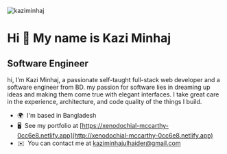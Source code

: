 <p align="left"> <img src="https://komarev.com/ghpvc/?username=kaziminhaj&label=Profile%20views&color=0e75b6&style=flat" alt="kaziminhaj" /> </p>

Hi 👋 My name is Kazi Minhaj 
============================

Software Engineer
-----------------
hi, I'm Kazi Minhaj, a passionate self-taught full-stack web developer and a software engineer from BD. my passion for software lies in dreaming up ideas and making them come true with elegant interfaces. I take great care in the experience, architecture, and code quality of the things I build.

* 🌍  I'm based in Bangladesh
* 🖥️  See my portfolio at [https://xenodochial-mccarthy-0cc6e8.netlify.app](http://xenodochial-mccarthy-0cc6e8.netlify.app)
* ✉️  You can contact me at [kaziminhajulhaider@gmail.com](mailto:kaziminhajulhaider@gmail.com)
